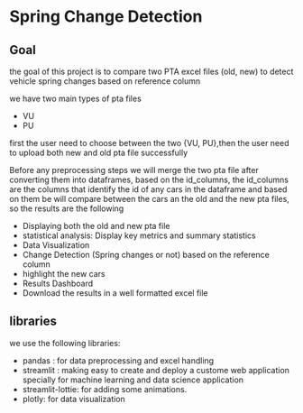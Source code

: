 # Spring Change Detection

## Goal

the goal of this project is to compare two PTA excel files (old, new) to detect vehicle spring changes
based on reference column

we have two main types of pta files

- VU
- PU

first the user need to choose between the two {VU, PU},then the user need to upload both new and old pta file successfully

Before any preprocessing steps we will merge the two pta file after converting them into dataframes, based on the id_columns, the id_columns are the columns that identify the id of any cars in the dataframe and based on them be will compare between the cars an the old and the new pta files, so the results are the following

- Displaying both the old and new pta file
- statistical analysis: Display key metrics and summary statistics
- Data Visualization
- Change Detection (Spring changes or not) based on the reference column
- highlight the new cars
- Results Dashboard
- Download the results in a well formatted excel file

## libraries

we use the following libraries:

- pandas : for data preprocessing and excel handling
- streamlit : making easy to create and deploy a custome web application specially for machine learning and data science application
- streamlit-lottie: for adding some animations.
- plotly: for data visualization
